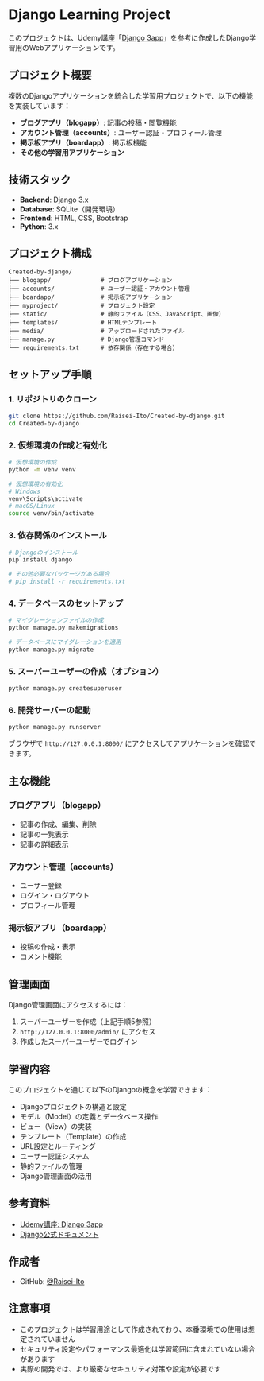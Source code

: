 # Django Learning Project

このプロジェクトは、Udemy講座「[Django 3app](https://www.udemy.com/course/django-3app/?couponCode=CP130525JP)」を参考に作成したDjango学習用のWebアプリケーションです。

## プロジェクト概要

複数のDjangoアプリケーションを統合した学習用プロジェクトで、以下の機能を実装しています：

- **ブログアプリ（blogapp）**: 記事の投稿・閲覧機能
- **アカウント管理（accounts）**: ユーザー認証・プロフィール管理
- **掲示板アプリ（boardapp）**: 掲示板機能
- **その他の学習用アプリケーション**

## 技術スタック

- **Backend**: Django 3.x
- **Database**: SQLite（開発環境）
- **Frontend**: HTML, CSS, Bootstrap
- **Python**: 3.x

## プロジェクト構成

```
Created-by-django/
├── blogapp/              # ブログアプリケーション
├── accounts/             # ユーザー認証・アカウント管理
├── boardapp/             # 掲示板アプリケーション
├── myproject/            # プロジェクト設定
├── static/               # 静的ファイル（CSS、JavaScript、画像）
├── templates/            # HTMLテンプレート
├── media/                # アップロードされたファイル
├── manage.py             # Django管理コマンド
└── requirements.txt      # 依存関係（存在する場合）
```

## セットアップ手順

### 1. リポジトリのクローン

```bash
git clone https://github.com/Raisei-Ito/Created-by-django.git
cd Created-by-django
```

### 2. 仮想環境の作成と有効化

```bash
# 仮想環境の作成
python -m venv venv

# 仮想環境の有効化
# Windows
venv\Scripts\activate
# macOS/Linux
source venv/bin/activate
```

### 3. 依存関係のインストール

```bash
# Djangoのインストール
pip install django

# その他必要なパッケージがある場合
# pip install -r requirements.txt
```

### 4. データベースのセットアップ

```bash
# マイグレーションファイルの作成
python manage.py makemigrations

# データベースにマイグレーションを適用
python manage.py migrate
```

### 5. スーパーユーザーの作成（オプション）

```bash
python manage.py createsuperuser
```

### 6. 開発サーバーの起動

```bash
python manage.py runserver
```

ブラウザで `http://127.0.0.1:8000/` にアクセスしてアプリケーションを確認できます。

## 主な機能

### ブログアプリ（blogapp）
- 記事の作成、編集、削除
- 記事の一覧表示
- 記事の詳細表示

### アカウント管理（accounts）
- ユーザー登録
- ログイン・ログアウト
- プロフィール管理

### 掲示板アプリ（boardapp）
- 投稿の作成・表示
- コメント機能

## 管理画面

Django管理画面にアクセスするには：

1. スーパーユーザーを作成（上記手順5参照）
2. `http://127.0.0.1:8000/admin/` にアクセス
3. 作成したスーパーユーザーでログイン

## 学習内容

このプロジェクトを通じて以下のDjangoの概念を学習できます：

- Djangoプロジェクトの構造と設定
- モデル（Model）の定義とデータベース操作
- ビュー（View）の実装
- テンプレート（Template）の作成
- URL設定とルーティング
- ユーザー認証システム
- 静的ファイルの管理
- Django管理画面の活用

## 参考資料

- [Udemy講座: Django 3app](https://www.udemy.com/course/django-3app/?couponCode=CP130525JP)
- [Django公式ドキュメント](https://docs.djangoproject.com/)


## 作成者

- GitHub: [@Raisei-Ito](https://github.com/Raisei-Ito)

## 注意事項

- このプロジェクトは学習用途として作成されており、本番環境での使用は想定されていません
- セキュリティ設定やパフォーマンス最適化は学習範囲に含まれていない場合があります
- 実際の開発では、より厳密なセキュリティ対策や設定が必要です